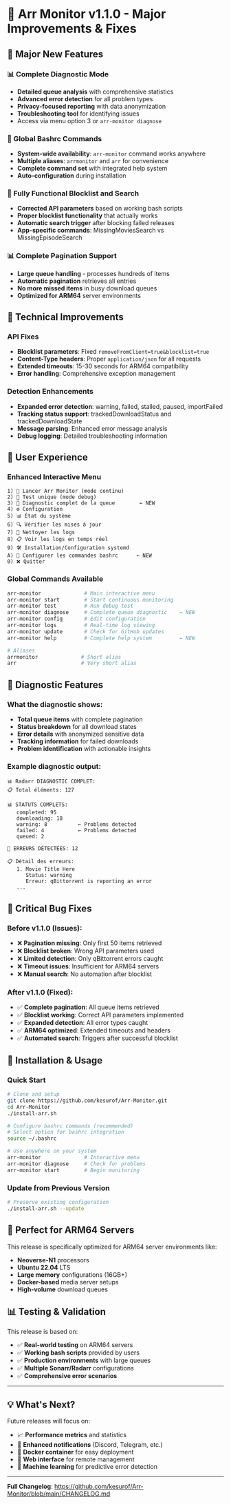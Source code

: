 # 🚀 Arr Monitor v1.1.0 - Major Improvements & Fixes

## 🔬 Major New Features

### 📊 Complete Diagnostic Mode
- **Detailed queue analysis** with comprehensive statistics
- **Advanced error detection** for all problem types
- **Privacy-focused reporting** with data anonymization
- **Troubleshooting tool** for identifying issues
- Access via menu option 3 or `arr-monitor diagnose`

### 🎯 Global Bashrc Commands
- **System-wide availability**: `arr-monitor` command works anywhere
- **Multiple aliases**: `arrmonitor` and `arr` for convenience
- **Complete command set** with integrated help system
- **Auto-configuration** during installation

### 🚫 Fully Functional Blocklist and Search
- **Corrected API parameters** based on working bash scripts
- **Proper blocklist functionality** that actually works
- **Automatic search trigger** after blocking failed releases
- **App-specific commands**: MissingMoviesSearch vs MissingEpisodeSearch

### 📊 Complete Pagination Support
- **Large queue handling** - processes hundreds of items
- **Automatic pagination** retrieves all entries
- **No more missed items** in busy download queues
- **Optimized for ARM64** server environments

## 🔧 Technical Improvements

### API Fixes
- **Blocklist parameters**: Fixed `removeFromClient=true&blocklist=true`
- **Content-Type headers**: Proper `application/json` for all requests
- **Extended timeouts**: 15-30 seconds for ARM64 compatibility
- **Error handling**: Comprehensive exception management

### Detection Enhancements
- **Expanded error detection**: warning, failed, stalled, paused, importFailed
- **Tracking status support**: trackedDownloadStatus and trackedDownloadState
- **Message parsing**: Enhanced error message analysis
- **Debug logging**: Detailed troubleshooting information

## 🎯 User Experience

### Enhanced Interactive Menu
```
1) 🔄 Lancer Arr Monitor (mode continu)
2) 🧪 Test unique (mode debug)
3) 🔬 Diagnostic complet de la queue        ← NEW
4) ⚙️ Configuration
5) 📊 État du système
6) 🔍 Vérifier les mises à jour
7) 🧹 Nettoyer les logs
8) 📋 Voir les logs en temps réel
9) 🛠️ Installation/Configuration systemd
A) 🎯 Configurer les commandes bashrc      ← NEW
0) ❌ Quitter
```

### Global Commands Available
```bash
arr-monitor              # Main interactive menu
arr-monitor start        # Start continuous monitoring
arr-monitor test         # Run debug test
arr-monitor diagnose     # Complete queue diagnostic    ← NEW
arr-monitor config       # Edit configuration
arr-monitor logs         # Real-time log viewing
arr-monitor update       # Check for GitHub updates
arr-monitor help         # Complete help system         ← NEW

# Aliases
arrmonitor              # Short alias
arr                     # Very short alias
```

## 🔬 Diagnostic Features

### What the diagnostic shows:
- **Total queue items** with complete pagination
- **Status breakdown** for all download states
- **Error details** with anonymized sensitive data
- **Tracking information** for failed downloads
- **Problem identification** with actionable insights

### Example diagnostic output:
```
📊 Radarr DIAGNOSTIC COMPLET:
📋 Total éléments: 127

📊 STATUTS COMPLETS:
   completed: 95
   downloading: 18
   warning: 8          ← Problems detected
   failed: 4           ← Problems detected
   queued: 2

🚨 ERREURS DÉTECTÉES: 12

📋 Détail des erreurs:
   1. Movie Title Here
      Status: warning
      Erreur: qBittorrent is reporting an error
   ...
```

## 🔧 Critical Bug Fixes

### Before v1.1.0 (Issues):
- ❌ **Pagination missing**: Only first 50 items retrieved
- ❌ **Blocklist broken**: Wrong API parameters used
- ❌ **Limited detection**: Only qBittorrent errors caught
- ❌ **Timeout issues**: Insufficient for ARM64 servers
- ❌ **Manual search**: No automation after blocklist

### After v1.1.0 (Fixed):
- ✅ **Complete pagination**: All queue items retrieved
- ✅ **Blocklist working**: Correct API parameters implemented
- ✅ **Expanded detection**: All error types caught
- ✅ **ARM64 optimized**: Extended timeouts and headers
- ✅ **Automated search**: Triggers after successful blocklist

## 🚀 Installation & Usage

### Quick Start
```bash
# Clone and setup
git clone https://github.com/kesurof/Arr-Monitor.git
cd Arr-Monitor
./install-arr.sh

# Configure bashrc commands (recommended)
# Select option for bashrc integration
source ~/.bashrc

# Use anywhere on your system
arr-monitor              # Interactive menu
arr-monitor diagnose     # Check for problems
arr-monitor start        # Begin monitoring
```

### Update from Previous Version
```bash
# Preserve existing configuration
./install-arr.sh --update
```

## 🎯 Perfect for ARM64 Servers

This release is specifically optimized for ARM64 server environments like:
- **Neoverse-N1** processors
- **Ubuntu 22.04** LTS
- **Large memory** configurations (16GB+)
- **Docker-based** media server setups
- **High-volume** download queues

## 📊 Testing & Validation

This release is based on:
- ✅ **Real-world testing** on ARM64 servers
- ✅ **Working bash scripts** provided by users
- ✅ **Production environments** with large queues
- ✅ **Multiple Sonarr/Radarr** configurations
- ✅ **Comprehensive error scenarios**

---

## 💡 What's Next?

Future releases will focus on:
- 📈 **Performance metrics** and statistics
- 🔔 **Enhanced notifications** (Discord, Telegram, etc.)
- 🐳 **Docker container** for easy deployment
- 📱 **Web interface** for remote management
- 🤖 **Machine learning** for predictive error detection

---

**Full Changelog**: https://github.com/kesurof/Arr-Monitor/blob/main/CHANGELOG.md

